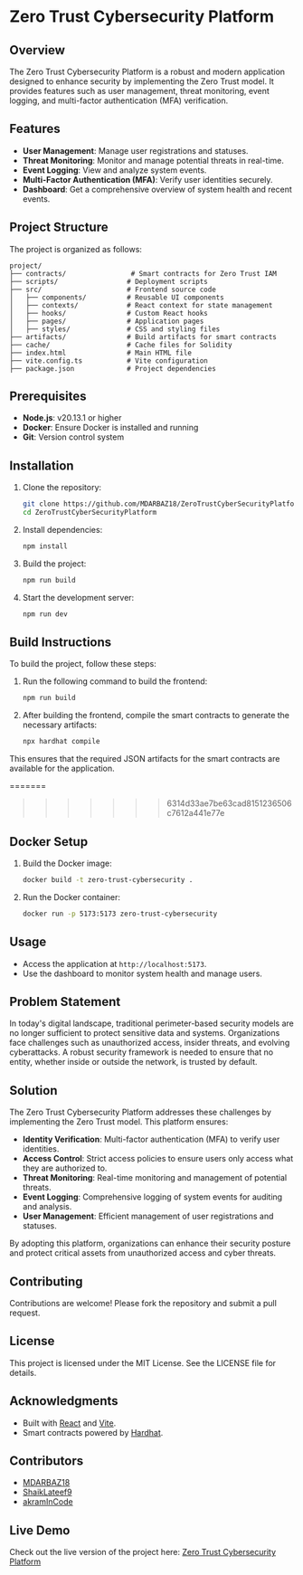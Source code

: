 # Zero Trust Cybersecurity Platform

## Overview
The Zero Trust Cybersecurity Platform is a robust and modern application designed to enhance security by implementing the Zero Trust model. It provides features such as user management, threat monitoring, event logging, and multi-factor authentication (MFA) verification.

## Features
- **User Management**: Manage user registrations and statuses.
- **Threat Monitoring**: Monitor and manage potential threats in real-time.
- **Event Logging**: View and analyze system events.
- **Multi-Factor Authentication (MFA)**: Verify user identities securely.
- **Dashboard**: Get a comprehensive overview of system health and recent events.

## Project Structure
The project is organized as follows:

```
project/
├── contracts/                # Smart contracts for Zero Trust IAM
├── scripts/                 # Deployment scripts
├── src/                     # Frontend source code
│   ├── components/          # Reusable UI components
│   ├── contexts/            # React context for state management
│   ├── hooks/               # Custom React hooks
│   ├── pages/               # Application pages
│   ├── styles/              # CSS and styling files
├── artifacts/               # Build artifacts for smart contracts
├── cache/                   # Cache files for Solidity
├── index.html               # Main HTML file
├── vite.config.ts           # Vite configuration
├── package.json             # Project dependencies
```

## Prerequisites
- **Node.js**: v20.13.1 or higher
- **Docker**: Ensure Docker is installed and running
- **Git**: Version control system

## Installation
1. Clone the repository:
   ```bash
   git clone https://github.com/MDARBAZ18/ZeroTrustCyberSecurityPlatform.git
   cd ZeroTrustCyberSecurityPlatform
   ```

2. Install dependencies:
   ```bash
   npm install
   ```

3. Build the project:
   ```bash
   npm run build
   ```

4. Start the development server:
   ```bash
   npm run dev
   ```


## Build Instructions

To build the project, follow these steps:

1. Run the following command to build the frontend:
   ```bash
   npm run build
   ```

2. After building the frontend, compile the smart contracts to generate the necessary artifacts:
   ```bash
   npx hardhat compile
   ```

This ensures that the required JSON artifacts for the smart contracts are available for the application.

=======
>>>>>>> 6314d33ae7be63cad8151236506c7612a441e77e
## Docker Setup
1. Build the Docker image:
   ```bash
   docker build -t zero-trust-cybersecurity .
   ```

2. Run the Docker container:
   ```bash
   docker run -p 5173:5173 zero-trust-cybersecurity
   ```

## Usage
- Access the application at `http://localhost:5173`.
- Use the dashboard to monitor system health and manage users.

## Problem Statement
In today's digital landscape, traditional perimeter-based security models are no longer sufficient to protect sensitive data and systems. Organizations face challenges such as unauthorized access, insider threats, and evolving cyberattacks. A robust security framework is needed to ensure that no entity, whether inside or outside the network, is trusted by default.

## Solution
The Zero Trust Cybersecurity Platform addresses these challenges by implementing the Zero Trust model. This platform ensures:
- **Identity Verification**: Multi-factor authentication (MFA) to verify user identities.
- **Access Control**: Strict access policies to ensure users only access what they are authorized to.
- **Threat Monitoring**: Real-time monitoring and management of potential threats.
- **Event Logging**: Comprehensive logging of system events for auditing and analysis.
- **User Management**: Efficient management of user registrations and statuses.

By adopting this platform, organizations can enhance their security posture and protect critical assets from unauthorized access and cyber threats.

## Contributing
Contributions are welcome! Please fork the repository and submit a pull request.

## License
This project is licensed under the MIT License. See the LICENSE file for details.

## Acknowledgments
- Built with [React](https://reactjs.org/) and [Vite](https://vitejs.dev/).
- Smart contracts powered by [Hardhat](https://hardhat.org/).

## Contributors
- [MDARBAZ18](https://github.com/MDARBAZ18)
- [ShaikLateef9](https://github.com/ShaikLateef9)
- [akramInCode](https://github.com/akramInCode)

## Live Demo
Check out the live version of the project here: [Zero Trust Cybersecurity Platform](https://zero-trust-cybersecurity-platform-o0g0qyqq0-diigootasks.vercel.app)

